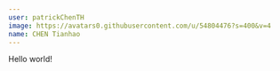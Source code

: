 ```yaml
---
user: patrickChenTH
image: https://avatars0.githubusercontent.com/u/54804476?s=400&v=4
name: CHEN Tianhao
---
```

Hello world!
